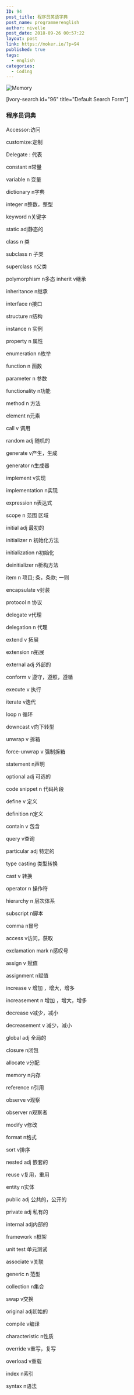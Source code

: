 ```yaml
---
ID: 94
post_title: 程序员英语字典
post_name: programmerenglish
author: nivelle
post_date: 2018-09-26 00:57:22
layout: post
link: https://moker.io/?p=94
published: true
tags:
  - english
categories:
  - Coding
---
```


<!--more-->

<img src="https://mokerio.oss-cn-hangzhou.aliyuncs.com/2018-9-18%20搭建%20墨客/2018_9_24-memory.jpg" alt="Memory" />

[ivory-search id="96" title="Default Search Form"]

###  程序员词典

Accessor:访问

customize:定制

Delegate : 代表

constant n常量

variable n 变量

dictionary n字典

integer n整数，整型

keyword n关键字

static adj静态的

class n 类

subclass n 子类

superclass n父类

polymorphism n多态 inherit v继承

inheritance n继承

interface n接口

structure n结构

instance n 实例

property n 属性

enumeration n枚举

function n 函数

parameter n 参数

functionality n功能

method n 方法

element n元素

call v 调用

random adj 随机的

generate v产生，生成

generator n生成器

implement v实现

implementation n实现

expression n表达式

scope n 范围 区域

initial adj 最初的

initializer n 初始化方法

initialization n初始化

deinitializer n析构方法

item n 项目; 条，条款; 一则

encapsulate v封装

protocol n 协议

delegate v代理

delegation n 代理

extend v 拓展

extension n拓展

external adj 外部的

conform v 遵守，遵照，遵循

execute v 执行

iterate v迭代

loop n 循环

downcast v向下转型

unwrap v 拆箱

force-unwrap v 强制拆箱

statement n声明

optional adj 可选的

code snippet n 代码片段

define v 定义

definition n定义

contain v 包含

query v查询

particular adj 特定的

type casting 类型转换

cast v 转换

operator n 操作符

hierarchy n 层次体系

subscript n脚本

comma n冒号

access v访问，获取

exclamation mark n感叹号

assign v 赋值

assignment n赋值

increase v 增加 ，增大，增多

increasement n 增加 ，增大，增多

decrease v减少，减小

decreasement v 减少，减小

global adj 全局的

closure n闭包

allocate v分配

memory n内存

reference n引用

observe v观察

observer n观察者

modify v修改

format n格式

sort v排序

nested adj 嵌套的

reuse v复用，重用

entity n实体

public adj 公共的，公开的

private adj 私有的

internal adj内部的

framework n框架

unit test 单元测试

associate v关联

generic n 范型

collection n集合

swap v交换

original adj初始的

compile v编译

characteristic n性质

override v重写，复写

overload v重载

index n索引

syntax n语法




